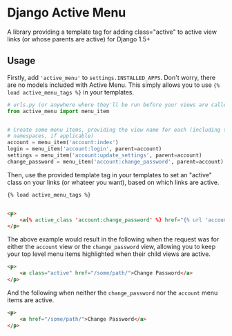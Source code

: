 Django Active Menu
==================

A library providing a template tag for adding class="active" to active view
links (or whose parents are active) for Django 1.5+

Usage
-----

Firstly, add `'active_menu'` to `settings.INSTALLED_APPS`. Don't worry, there
are no models included with Active Menu. This simply allows you to use
`{% load active_menu_tags %}` in your templates.

```python
# urls.py (or anywhere where they'll be run before your views are called)
from active_menu import menu_item


# Create some menu items, providing the view name for each (including their
# namespaces, if applicable)
account = menu_item('account:index')
login = menu_item('account:login', parent=account)
settings = menu_item('account:update_settings', parent=account)
change_password = menu_item('account:change_password', parent=account)
```

Then, use the provided template tag in your templates to set an "active" class
on your links (or whateer you want), based on which links are active.

```html
{% load active_menu_tags %}


<p>
    <a{% active_class 'account:change_password' %} href="{% url 'account:change_password' %}">Change Password</a>
</p>
```

The above example would result in the following when the request was for either
the `account` view or the `change_password` view, allowing you to keep your top
level menu items highlighted when their child views are active.

```html
<p>
    <a class="active" href="/some/path/">Change Password</a>
</p>
```

And the following when neither the `change_password` nor the `account` menu
items are active.

```html
<p>
    <a href="/some/path/">Change Password</a>
</p>
```
